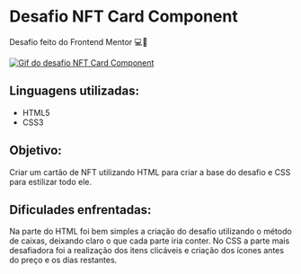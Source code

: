 # Desafio NFT Card Component
Desafio feito do Frontend Mentor 💻🚀

[<img src="./gif-x-devs.gif" alt="Gif do desafio NFT Card Component">](https://augusto-brunelli.github.io/projeto-x-devs/)

## Linguagens utilizadas:
- HTML5
- CSS3

## Objetivo:
Criar um cartão de NFT utilizando HTML para criar a base do desafio e CSS para estilizar todo ele.

## Dificulades enfrentadas:
Na parte do HTML foi bem simples a criação do desafio utilizando o método de caixas, deixando claro o que cada parte iria conter.
No CSS a parte mais desafiadora foi a realização dos itens clicáveis e criação dos ícones antes do preço e os dias restantes.
